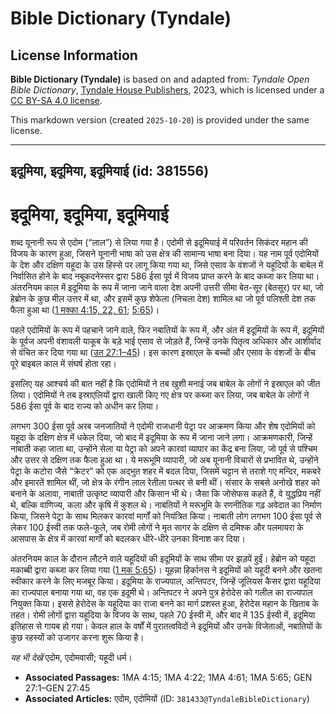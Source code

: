 # Bible Dictionary (Tyndale)

## License Information

**Bible Dictionary (Tyndale)** is based on and adapted from: _Tyndale Open Bible Dictionary_, [Tyndale House Publishers](https://tyndaleopenresources.com/), 2023, which is licensed under a [CC BY-SA 4.0 license](https://creativecommons.org/licenses/by-sa/4.0/legalcode.en).

This markdown version (created `2025-10-20`) is provided under the same license.



--------------------------------

## इदूमिया, इदूमिया, इदूमियाई (id: 381556)

इदूमिया, इदूमिया, इदूमियाई
==========================

शब्द यूनानी रूप से एदोम (“लाल”) से लिया गया है। एदोमी से इदूमियाई में परिवर्तन सिकंदर महान की विजय के कारण हुआ, जिसने यूनानी भाषा को उस क्षेत्र की सामान्य भाषा बना दिया। यह नाम पूर्व एदोमियों के देश और दक्षिण यहूदा के उस हिस्से पर लागू किया गया था, जिसे एसाव के वंशजों ने यहूदियों के बाबेल में निर्वासित होने के बाद नबूकदनेस्सर द्वारा 586 ईसा पूर्व में विजय प्राप्त करने के बाद कब्जा कर लिया था। अंतरनियम काल में इदूमिया के रूप में जाना जाने वाला देश अपनी उत्तरी सीमा बेत\-सूर (बेतसूर) पर था, जो हेब्रोन के कुछ मील उत्तर में था, और इसमें कुछ शेफेला (निचला देश) शामिल था जो पूर्व पलिश्ती देश तक फैला हुआ था ([1 मक्का 4:15, 22, 61](https://ref.ly/1Macc4:15,1Macc4:22,1Macc4:61); [5:65](https://ref.ly/1Macc5:65))।

पहले एदोमियों के रूप में पहचाने जाने वाले, फिर नबातियों के रूप में, और अंत में इदूमियों के रूप में, इदूमियों के पूर्वज अपनी वंशावली याकूब के बड़े भाई एसाव से जोड़ते हैं, जिन्हें उनके पितृत्व अधिकार और आशीर्वाद से वंचित कर दिया गया था ([उत 27:1–45](https://ref.ly/Gen27:1-Gen27:45))। इस कारण इस्राएल के बच्चों और एसाव के वंशजों के बीच पूरे बाइबल काल में संघर्ष होता रहा।

इसलिए यह आश्चर्य की बात नहीं है कि एदोमियों ने तब खुशी मनाई जब बाबेल के लोगों ने इस्राएल को जीत लिया। एदोमियों ने तब इस्राएलियों द्वारा खाली किए गए क्षेत्र पर कब्जा कर लिया, जब बाबेल के लोगों ने 586 ईसा पूर्व के बाद राज्य को अधीन कर लिया।

लगभग 300 ईसा पूर्व अरब जनजातियों ने एदोमी राजधानी पेट्रा पर आक्रमण किया और शेष एदोमियों को यहूदा के दक्षिण क्षेत्र में धकेल दिया, जो बाद में इदूमिया के रूप में जाना जाने लगा। आक्रमणकारी, जिन्हें नाबाती कहा जाता था, उन्होंने सेला या पेट्रा को अपने कारवां व्यापार का केंद्र बना लिया, जो पूर्व से पश्चिम और उत्तर से दक्षिण तक फैला हुआ था। ये मरूभूमि व्यापारी, जो अब यूनानी विचारों से प्रभावित थे, उन्होंने पेट्रा के कटोरा जैसे “क्रेटर” को एक अद्भुत शहर में बदल दिया, जिसमें चट्टान से तराशे गए मन्दिर, मकबरे और इमारतें शामिल थीं, जो क्षेत्र के रंगीन लाल रेतीला पत्थर से बनी थीं। संसार के सबसे अनोखे शहर को बनाने के अलावा, नाबाती उत्कृष्ट व्यापारी और किसान भी थे। जैसा कि जोसेफस कहते हैं, वे युद्धप्रिय नहीं थे, बल्कि वाणिज्य, कला और कृषि में कुशल थे। नाबतियों ने मरूभूमि के रणनीतिक गढ़ अवेदात का निर्माण किया, जिसने पेट्रा के साथ मिलकर कारवां मार्गों को नियंत्रित किया। नाबाती लोग लगभग 100 ईसा पूर्व से लेकर 100 ईस्वी तक फले\-फूले, जब रोमी लोगों ने मृत सागर के दक्षिण से दमिश्क और पलमायरा के आसपास के क्षेत्र में कारवां मार्गों को बदलकर धीरे\-धीरे उनका विनाश कर दिया।

अंतरनियम काल के दौरान लौटने वाले यहूदियों की इदूमियों के साथ सीमा पर झड़पें हुईं। हेब्रोन को यहूदा मकाब्बी द्वारा कब्जा कर लिया गया ([1 मक 5:65](https://ref.ly/1Macc5:65))। यूहन्ना हिर्कानस ने इदूमियों को यहूदी बनने और खतना स्वीकार करने के लिए मजबूर किया। इदूमिया के राज्यपाल, अन्तिपटर, जिन्हें जूलियस कैसर द्वारा यहूदिया का राज्यपाल बनाया गया था, वह एक इदूमी थे। अन्तिपटर ने अपने पुत्र हेरोदेस को गलील का राज्यपाल नियुक्त किया। इससे हेरोदेस के यहूदिया का राजा बनने का मार्ग प्रशस्त हुआ, हेरोदेस महान के खिताब के तहत। रोमी लोगों द्वारा यहूदिया के विजय के साथ, पहले 70 ईस्वी में, और बाद में 135 ईस्वी में, इदूमिया इतिहास से गायब हो गया। केवल हाल के वर्षों में पुरातत्वविदों ने इदूमियों और उनके विजेताओं, नबातियों के कुछ रहस्यों को उजागर करना शुरू किया है।

*यह भी देखें* एदोम, एदोमवासी; यहूदी धर्म।

* **Associated Passages:** 1MA 4:15; 1MA 4:22; 1MA 4:61; 1MA 5:65; GEN 27:1–GEN 27:45
* **Associated Articles:** एदोम, एदोमियों (ID: `381433@TyndaleBibleDictionary`)

